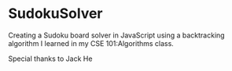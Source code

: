 # SudokuSolver
Creating a Sudoku board solver in JavaScript using a backtracking algorithm I learned in my CSE 101:Algorithms class. 

Special thanks to Jack He
